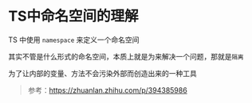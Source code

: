 # TS中命名空间的理解

TS 中使用 `namespace` 来定义一个命名空间

其实不管是什么形式的命名空间，本质上就是为来解决一个问题，那就是`隔离`

为了让内部的变量、方法不会污染外部而创造出来的一种工具

> 参考：https://zhuanlan.zhihu.com/p/394385986